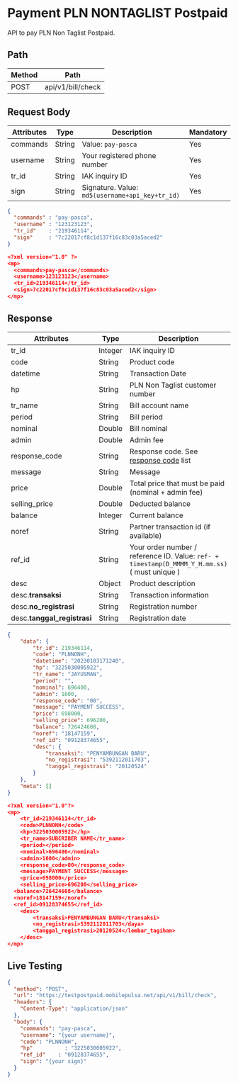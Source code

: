 # Payment PLN NONTAGLIST Postpaid

API to pay PLN Non Taglist Postpaid.

## Path

Method | Path 
---------|----------
 POST | api/v1/bill/check

## Request Body

<!-- title: Request Attributes -->
Attributes | Type | Description | Mandatory
---------|----------|---------|----------
commands | String | Value: `pay-pasca` | Yes
username | String | Your registered phone number | Yes
tr_id | String | IAK inquiry ID | Yes
sign | String | Signature. Value: `md5(username+api_key+tr_id)` | Yes

<!--
type: tab
title: JSON
-->

```json
{
  "commands" : "pay-pasca",
  "username" : "123123123",
  "tr_id"    : "219346114",
  "sign"     : "7c22017cf8c1d137f16c83c03a5aced2"
}
```

<!--
type: tab
title: XML
-->

```json
<?xml version="1.0" ?>
<mp>
  <commands>pay-pasca</commands>
  <username>123123123</username>
  <tr_id>219346114</tr_id>
  <sign>7c22017cf8c1d137f16c83c03a5aced2</sign>
</mp>
```
<!-- type: tab-end -->

## Response

<!-- title: Response Attributes -->
Attributes | Type | Description | Mandatory
---------|----------|---------|----------
tr_id | Integer | IAK inquiry ID | Yes
code | String | Product code | Yes
datetime | String | Transaction Date | Yes
hp | String | PLN Non Taglist customer number | Yes
tr_name | String | Bill account name | Yes
period | String | Bill period | Yes
nominal | Double | Bill nominal | Yes
admin | Double | Admin fee | Yes
response_code | String | Response code. See [response code](../../../response-code.md) list | Yes
message | String | Message | Yes
price | Double | Total price that must be paid (nominal + admin fee) | Yes
selling_price | Double | Deducted balance | Yes
balance | Integer | Current balance | Yes
noref | String | Partner transaction id (if available) | Yes
ref_id | String | Your order number / reference ID. Value: ```ref- + timestamp(D_MMMM_Y_H.mm.ss)``` ( must unique ) | Yes
desc | Object | Product description | Yes
desc.**transaksi** | String | Transaction information | Yes
desc.**no_registrasi** | String | Registration number | Yes
desc.**tanggal_registrasi** | String | Registration date | Yes


<!--
type: tab
title: JSON
-->

```json
{
	"data": {
		"tr_id": 219346114,
		"code": "PLNNONH",
		"datetime": "20230103171240",
		"hp": "3225030005922",
		"tr_name": "JAYUSMAN",
		"period": "",
		"nominal": 696400,
		"admin": 1600,
		"response_code": "00",
		"message": "PAYMENT SUCCESS",
		"price": 698000,
		"selling_price": 696200,
		"balance": 726424608,
		"noref": "18147159",
		"ref_id": "09128374655",
		"desc": {
			"transaksi": "PENYAMBUNGAN BARU",
			"no_registrasi": "5392112011703",
			"tanggal_registrasi": "20120524"
		}
	},
	"meta": []
}
```

<!--
type: tab
title: XML
-->

```json
<?xml version="1.0"?>
<mp>
	<tr_id>219346114</tr_id>
	<code>PLNNONH</code>
	<hp>3225030005922</hp>
	<tr_name>SUBCRIBER NAME</tr_name>
	<period></period>
	<nominal>696400</nominal>
	<admin>1600</admin>
	<response_code>00</response_code>
	<message>PAYMENT SUCCESS</message>
	<price>698000</price>
	<selling_price>696200</selling_price>
  <balance>726424608</balance>
  <noref>18147159</noref>
  <ref_id>09128374655</ref_id>
	<desc>
		<transaksi>PENYAMBUNGAN BARU</transaksi>
		<no_registrasi>5392112011703</daya>
		<tanggal_registrasi>20120524</lembar_tagihan>
	</desc>
</mp>
```
<!-- type: tab-end -->

## Live Testing

```json http
{
  "method": "POST",
  "url": "https://testpostpaid.mobilepulsa.net/api/v1/bill/check",
  "headers": {
    "Content-Type": "application/json"
  },
  "body": {
    "commands": "pay-pasca",
    "username": "{your username}",
    "code": "PLNNONH",
    "hp"	      : "3225030005922",
    "ref_id"    : "09128374655",
    "sign": "{your sign}"
  }
}
```
